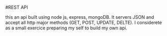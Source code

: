 #REST API

this an api built using node js, express, mongoDB.
It servers JSON and accept all http major methods (GET, POST, UPDATE, DELTE).
I considerete as a small exercice preparing my self to build my own api.
